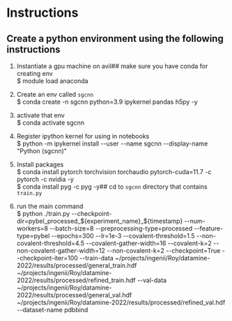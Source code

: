 # Instructions

## Create a python environment using the following instructions

1. Instantiate a gpu machine on avil## make sure you have conda for creating env<br>
$ module load anaconda

2. Create an env called `sgcnn`<br>
$ conda create -n sgcnn python=3.9 ipykernel pandas h5py -y

3. activate that env<br>
$ conda activate sgcnn

4. Register ipython kernel for using in notebooks<br>
$ python -m ipykernel install --user --name sgcnn --display-name "Python (sgcnn)"

5. Install packages<br>
$ conda install pytorch torchvision torchaudio pytorch-cuda=11.7 -c pytorch -c nvidia -y<br>
$ conda install pyg -c pyg -y## cd to `sgcnn` directory that contains `train.py`

6. run the main command<br>
$ python ./train.py --checkpoint-dir=pybel_processed_${experiment_name}_${timestamp} --num-workers=8 --batch-size=8 --preprocessing-type=processed --feature-type=pybel --epochs=300 --lr=1e-3 --covalent-threshold=1.5 --non-covalent-threshold=4.5 --covalent-gather-width=16 --covalent-k=2 --non-covalent-gather-width=12 --non-covalent-k=2 --checkpoint=True --checkpoint-iter=100 --train-data ~/projects/ingenii/Roy/datamine-2022/results/processed/general_train.hdf ~/projects/ingenii/Roy/datamine-2022/results/processed/refined_train.hdf --val-data ~/projects/ingenii/Roy/datamine-2022/results/processed/general_val.hdf ~/projects/ingenii/Roy/datamine-2022/results/processed/refined_val.hdf --dataset-name pdbbind
